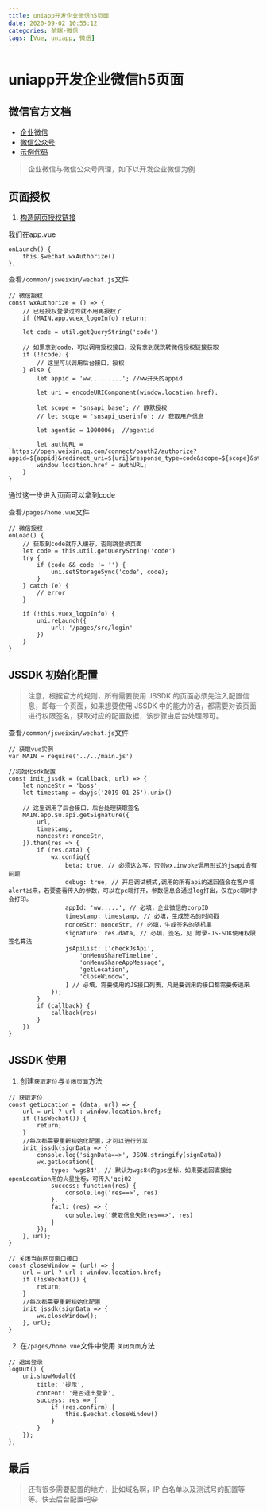 ```yaml
---
title: uniapp开发企业微信h5页面
date: 2020-09-02 10:55:12
categories: 前端-微信
tags: [Vue, uniapp, 微信]
---
```

# uniapp开发企业微信h5页面

## 微信官方文档
* [企业微信](https://work.weixin.qq.com/api/doc/90001/90142/90594 "企业微信")
* [微信公众号](https://developers.weixin.qq.com/doc/offiaccount/Getting_Started/Overview.html "微信公众号")
* [示例代码](https://github.com/1140691970/public-files/tree/master/Web/project/%E4%BC%81%E4%B8%9A%E5%BE%AE%E4%BF%A1 '示例代码')

> 企业微信与微信公众号同理，如下以开发企业微信为例
## 页面授权
1. [构造网页授权链接](https://work.weixin.qq.com/api/doc/90001/90143/91120 "构造网页授权链接")

我们在app.vue
```vue
onLaunch() {
    this.$wechat.wxAuthorize()
},
```

查看`/common/jsweixin/wechat.js`文件

```vue
// 微信授权
const wxAuthorize = () => {
	// 已经授权登录过的就不用再授权了
	if (MAIN.app.vuex_logoInfo) return;

	let code = util.getQueryString('code')

	// 如果拿到code，可以调用授权接口，没有拿到就跳转微信授权链接获取
	if (!!code) {
		// 这里可以调用后台接口，授权
	} else {
		let appid = 'ww.........'; //ww开头的appid

		let uri = encodeURIComponent(window.location.href);

		let scope = 'snsapi_base'; // 静默授权
		// let scope = 'snsapi_userinfo'; // 获取用户信息

		let agentid = 1000006;  //agentid

		let authURL = `https://open.weixin.qq.com/connect/oauth2/authorize?appid=${appid}&redirect_uri=${uri}&response_type=code&scope=${scope}&state=10000#wechat_redirect`;
		window.location.href = authURL;
	}
}
```

通过这一步进入页面可以拿到code

查看`/pages/home.vue`文件

```vue
// 微信授权
onLoad() {
    // 获取到code就存入缓存，否则跳登录页面
    let code = this.util.getQueryString('code')
    try {
        if (code && code != '') {
            uni.setStorageSync('code', code);
        }
    } catch (e) {
        // error
    }

    if (!this.vuex_logoInfo) {
        uni.reLaunch({
            url: '/pages/src/login'
        })
    }
}
```

## JSSDK 初始化配置
> 注意，根据官方的规则，所有需要使用 JSSDK 的页面必须先注入配置信息，即每一个页面，如果想要使用 JSSDK 中的能力的话，都需要对该页面进行权限签名，获取对应的配置数据，该步骤由后台处理即可。

查看`/common/jsweixin/wechat.js`文件

```vue
// 获取vue实例
var MAIN = require('../../main.js')

//初始化sdk配置
const init_jssdk = (callback, url) => {
	let nonceStr = 'boss'
	let timestamp = dayjs('2019-01-25').unix()
    
    // 这里调用了后台接口，后台处理获取签名
	MAIN.app.$u.api.getSignature({
		url,
		timestamp,
		noncestr: nonceStr,
	}).then(res => {
		if (res.data) {
			wx.config({
				beta: true, // 必须这么写，否则wx.invoke调用形式的jsapi会有问题
				debug: true, // 开启调试模式,调用的所有api的返回值会在客户端alert出来，若要查看传入的参数，可以在pc端打开，参数信息会通过log打出，仅在pc端时才会打印。
				appId: 'ww.....', // 必填，企业微信的corpID
				timestamp: timestamp, // 必填，生成签名的时间戳
				nonceStr: nonceStr, // 必填，生成签名的随机串
				signature: res.data, // 必填，签名，见 附录-JS-SDK使用权限签名算法
				jsApiList: ['checkJsApi',
					'onMenuShareTimeline',
					'onMenuShareAppMessage',
					'getLocation',
					'closeWindow',
				] // 必填，需要使用的JS接口列表，凡是要调用的接口都需要传进来
			});
		}
		if (callback) {
			callback(res)
		}
	})
}
```

## JSSDK 使用

1. 创建`获取定位`与`关闭页面`方法
```vue
// 获取定位
const getLocation = (data, url) => {
	url = url ? url : window.location.href;
	if (!isWechat()) {
		return;
	}
	//每次都需要重新初始化配置，才可以进行分享  
	init_jssdk(signData => {
		console.log('signData==>', JSON.stringify(signData))
		wx.getLocation({
			type: 'wgs84', // 默认为wgs84的gps坐标，如果要返回直接给openLocation用的火星坐标，可传入'gcj02'
			success: function(res) {
				console.log('res==>', res)
			},
			fail: (res) => {
				console.log('获取信息失败res==>', res)
			}
		});
	}, url);
}

// 关闭当前网页窗口接口
const closeWindow = (url) => {
	url = url ? url : window.location.href;
	if (!isWechat()) {
		return;
	}
	//每次都需要重新初始化配置
	init_jssdk(signData => {
		wx.closeWindow();
	}, url);
}
```

2. 在`/pages/home.vue`文件中使用 `关闭页面`方法 
```vue
// 退出登录
logOut() {
    uni.showModal({
        title: '提示',
        content: '是否退出登录',
        success: res => {
            if (res.confirm) {
                this.$wechat.closeWindow()
            }
        }
    });
},
```

## 最后
> 还有很多需要配置的地方，比如域名啊，IP 白名单以及测试号的配置等等。快去后台配置吧😀

